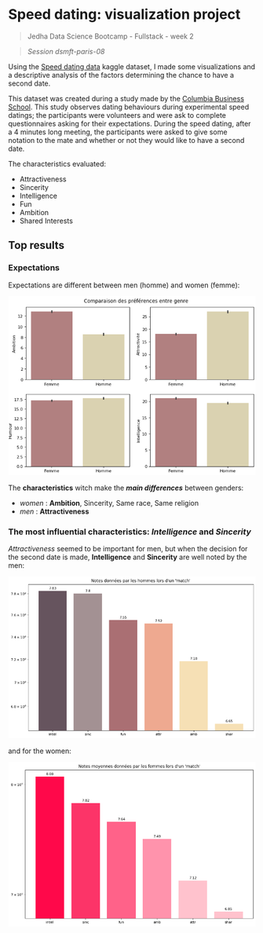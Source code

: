 # Speed dating: visualization project

> Jedha Data Science Bootcamp - Fullstack - week 2

> _Session dsmft-paris-08_

Using the [Speed dating data](https://www.kaggle.com/annavictoria/speed-dating-experiment/) kaggle dataset, I made some visualizations and a descriptive analysis of the factors determining the chance to have a second date.

This dataset was created during a study made by the [Columbia Business School](http://faculty.chicagobooth.edu/emir.kamenica/documents/genderDifferences.pdf).
This study observes dating behaviours during experimental speed datings; the participants were volunteers and were ask to complete questionnaires asking for their expectations.
During the speed dating, after a 4 minutes long meeting, the participants were asked to give some notation to the mate and whether or not they would like to have a second date.

The characteristics evaluated:
* Attractiveness
* Sincerity
* Intelligence
* Fun
* Ambition
* Shared Interests

## Top results
### Expectations
Expectations are different between men (homme) and women (femme):

![alt text](./images/comp_pref_sns_1.png)

The **characteristics** witch make the _**main differences**_ between genders:
- _women_ : **Ambition**, Sincerity, Same race, Same religion
- _men_ : **Attractiveness**

### The most influential characteristics: *Intelligence* and *Sincerity*
_Attractiveness_ seemed to be important for men,
but when the decision for the second date is made, **Intelligence** and **Sincerity**
are well noted by the men:

![alt text](./images/moy_notes_donnees_homme_plt.png)

and for the women:

![alt text](./images/moy_notes_donnees_femme_plt.png)
